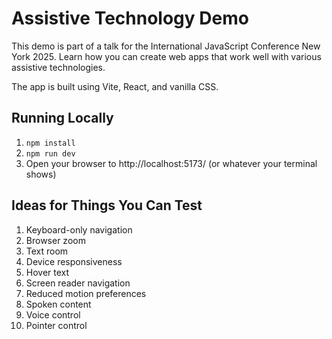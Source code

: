 # Assistive Technology Demo

This demo is part of a talk for the International JavaScript Conference New York 2025. Learn how you can create web apps that work well with various assistive technologies.

The app is built using Vite, React, and vanilla CSS.

## Running Locally

1. `npm install`
2. `npm run dev`
3. Open your browser to http://localhost:5173/ (or whatever your terminal shows)

## Ideas for Things You Can Test

1. Keyboard-only navigation
2. Browser zoom
3. Text room
4. Device responsiveness
5. Hover text
6. Screen reader navigation
7. Reduced motion preferences
8. Spoken content
9. Voice control
10. Pointer control
